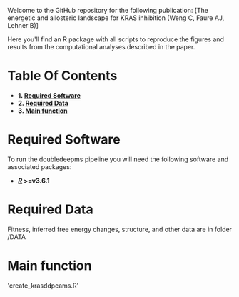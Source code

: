 Welcome to the GitHub repository for the following publication: [The energetic and allosteric landscape for KRAS inhibition (Weng C, Faure AJ, Lehner B)]

Here you'll find an R package with all scripts to reproduce the figures and results from the computational analyses described in the paper.

# Table Of Contents

* **1. [Required Software](#required-software)**
* **2. [Required Data](#required-data)**
* **3. [Main function](#main-function)**

# Required Software

To run the doubledeepms pipeline you will need the following software and associated packages:

* **[_R_](https://www.r-project.org/) >=v3.6.1**

# Required Data

Fitness, inferred free energy changes, structure, and other data are in folder /DATA

# Main function

'create_krasddpcams.R'
